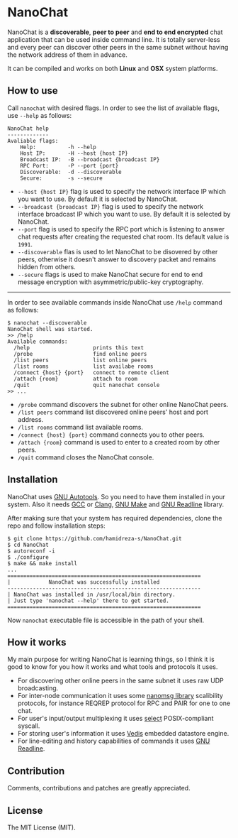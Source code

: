 NanoChat
=====

NanoChat is a **discoverable**, **peer to peer** and **end to end encrypted** chat application
that can be used inside command line. It is totally server-less
and every peer can discover other peers in the same subnet without having the network address
of them in advance.

It can be compiled and works on both **Linux** and **OSX** system platforms.

How to use
-----

Call `nanochat` with desired flags. In order to see the list of available flags,
use `--help` as follows:

```
NanoChat help
-------------
Avaliable flags:
    Help:          -h --help
    Host IP:       -H --host {host IP}
    Broadcast IP:  -B --broadcast {broadcast IP}
    RPC Port:      -P --port {port}
    Discoverable:  -d --discoverable
    Secure:        -s --secure
```

- `--host {host IP}` flag is used to specify the network interface IP which you want to use. By default
it is selected by NanoChat.
- `--broadcast {broadcast IP}` flag is used to specify the network interface broadcast IP
which you want to use. By default it is selected by NanoChat.
- `--port` flag is used to specify the RPC port which is listening to answer chat requests after creating
the requested chat room. Its default value is `1991`.
- `--discoverable` flas is used to let NanoChat to be disovered by other peers, otherwise it doesn't
answer to discovery packet and remains hidden from others.
- `--secure` flags is used to make NanoChat secure for end to end message encryption with
asymmetric/public-key cryptography.

-----

In order to see available commands inside NanoChat use `/help` command as follows:

```shell
$ nanochat --discoverable
NanoChat shell was started.
>> /help
Available commands:
  /help                    prints this text
  /probe                   find online peers
  /list peers              list online peers
  /list rooms              list availabe rooms
  /connect {host} {port}   connect to remote client
  /attach {room}           attach to room
  /quit                    quit nanochat console
>> ...
```

- `/probe` command discovers the subnet for other online NanoChat peers.
- `/list peers` command list discovered online peers' host and port address.
- `/list rooms` command list available rooms.
- `/connect {host} {port}` command connects you to other peers.
- `/attach {room}` command is used to enter to a created room by other peers.
- `/quit` command closes the NanoChat console.

Installation
-----

NanoChat uses [GNU Autotools](https://en.wikipedia.org/wiki/GNU_Build_System). So you need to have them installed in
your system. Also it needs [GCC](https://en.wikipedia.org/wiki/GNU_Compiler_Collection)
or [Clang](https://en.wikipedia.org/wiki/Clang),
[GNU Make](https://www.google.co.uk/?ion=1&espv=2#q=gnu%20make) and
[GNU Readline](https://en.wikipedia.org/wiki/GNU_Readline) library.

After making sure that your system has required dependencies, clone the repo and follow installation steps:

```
$ git clone https://github.com/hamidreza-s/NanoChat.git
$ cd NanoChat
$ autoreconf -i
$ ./configure
$ make && make install
...
=============================================================
|            NanoChat was successfully installed 
-------------------------------------------------------------
| NanoChat was installed in /usr/local/bin directory. 
| Just type 'nanochat --help' there to get started.
=============================================================
```

Now `nanochat` executable file is accessible in the path of your shell.

How it works
-----

My main purpose for writing NanoChat is learning things, so I think it is
good to know for you how it works and what tools and protocols it uses.

- For discovering other online peers in the same subnet it uses raw UDP broadcasting.
- For inter-node communication it uses some [nanomsg library](http://nanomsg.org) scalibility protocols,
for instance REQREP protocol for RPC and PAIR for one to one chat.
- For user's input/output multiplexing it uses [select](https://en.wikipedia.org/wiki/Select_(Unix))
POSIX-compliant syscall.
- For storing user's information it uses [Vedis](https://vedis.symisc.net) embedded datastore engine.
- For line-editing and history capabilities of commands it
uses [GNU Readline](https://en.wikipedia.org/wiki/GNU_Readline).

Contribution
-----

Comments, contributions and patches are greatly appreciated.

License
-----
The MIT License (MIT).
